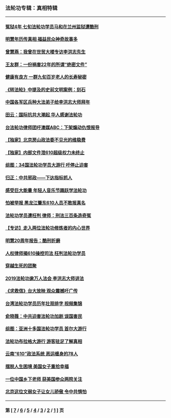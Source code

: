 ### 法轮功专辑：真相特辑
---
#### [冤狱4年 七旬法轮功学员马和在兰州监狱遭酷刑](../../pages/nf4389/n13304688.md?12150430) 
#### [明慧年历传真相 福益民众神奇故事多](../../pages/nf4389/n13294545.md?12150430) 
#### [曾慧燕：我曾在世贸大楼专访李洪志先生](../../pages/nf4389/n12898729.md?12150430) 
#### [王友群：一份祸害22年的所谓“绝密文件”](../../pages/nf4389/n12871750.md?12150430) 
#### [健康有良方 一群九旬百岁老人的长寿秘密](../../pages/nf4389/n12847475.md?12150430) 
#### [《转法轮》中提及的史前文明案例：刻石](../../pages/nf4389/n12758577.md?12150430) 
#### [中国各军区兵种大法弟子给李洪志大师拜年](../../pages/nf4389/n12750047.md?12150430) 
#### [田云：国际抗共大潮起 华人感谢法轮功](../../pages/nf4389/n12357708.md?12150430) 
#### [台法轮功律师团吁澳媒ABC：下架煽动仇恨报导](../../pages/nf4389/n12279917.md?12150430) 
#### [【独家】北京房山政法委不见光的维稳费](../../pages/nf4389/n12031979.md?12150430) 
#### [【独家】内部文件泄610超级权力未终止](../../pages/nf4389/n12023895.md?12150430) 
#### [组图：34国法轮功学员大游行 吁停止迫害](../../pages/nf4389/n11492658.md?12150430) 
#### [归正：中共邪政——下达指标抓人](../../pages/nf4389/n11474770.md?12150430) 
#### [感受巨大能量 年轻人音乐节踊跃学法轮功](../../pages/nf4389/n11441981.md?12150430) 
#### [怕被举报 黑龙江肇东610人员不敢报真名](../../pages/nf4389/n11436499.md?12150430) 
#### [法轮功学员遭枉判 律师：刑法三百条造奇冤](../../pages/nf4389/n11433943.md?12150430) 
#### [【专访】走入两位法轮功修炼者的内心世界](../../pages/nf4389/n11415623.md?12150430) 
#### [明慧20周年报告：酷刑折磨](../../pages/nf4389/n11387954.md?12150430) 
#### [人权律师揭610操控司法 枉判法轮功学员](../../pages/nf4389/n11313370.md?12150430) 
#### [穿越生死的团聚](../../pages/nf4389/n11258922.md?12150430) 
#### [2019法轮功逾万人法会 李洪志大师讲法](../../pages/nf4389/n11265303.md?12150430) 
#### [《求救信》台大放映 观众震撼吁广传](../../pages/nf4389/n10922251.md?12150430) 
#### [台湾法轮功学员历年壮观排字 视频集锦](../../pages/nf4389/n10878789.md?12150430) 
#### [俞晓薇：中共迫害法轮功加剧 误国害民](../../pages/nf4389/n10859260.md?12150430) 
#### [组图：亚洲十多国法轮功学员 首尔大游行](../../pages/nf4389/n10781149.md?12150430) 
#### [法轮功布拉格大游行 游客驻足了解真相](../../pages/nf4389/n10749360.md?12150430) 
#### [云南“610”政法系统 恶运缠身的78人](../../pages/nf4389/n10747534.md?12150430) 
#### [摆脱人生困境 美国女子重拾幸福](../../pages/nf4389/n10688678.md?12150430) 
#### [一位中国乡下老师 获美国参众两院关注](../../pages/nf4389/n10683927.md?12150430) 
#### [北京这位文弱女子让女儿骄傲 令中共惧怕](../../pages/nf4389/n10668341.md?12150430) 

---
#### 第 [ [7](./7.md?12150430) / [6](./6.md?12150430) / [5](./5.md?12150430) / [4](./4.md?12150430) / [3](./3.md?12150430) / [2](./2.md?12150430) / [1](./1.md?12150430) ] 页

